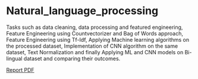 # Natural_language_processing
Tasks such as data cleaning, data processing and featured engineering, Feature Engineering using Countvectorizer and Bag of Words approach, Feature Engineering using Tf-Idf, Applying Machine learning algorithms on the processed dataset, Implementation of CNN algorithm on the same dataset, Text Normalization and finally Applying ML and CNN models on Bi-lingual dataset and comparing their outcomes.

<a href="https://nbviewer.org/github/TrailblaZer132/Natural_language_processing/blob/master/Internship_Report_IIIT_Surat.pdf">Report PDF</a>
